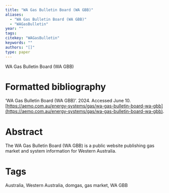```yaml
---
title: "WA Gas Bulletin Board (WA GBB)"
aliases:
  - "WA Gas Bulletin Board (WA GBB)"
  - "WAGasBulletin"
year: ""
tags: 
citekey: "WAGasBulletin"
keywords: ""
authors: "[]"
type: paper
---
```

WA Gas Bulletin Board (WA GBB)

# Formatted bibliography

‘WA Gas Bulletin Board (WA GBB)’. 2024. Accessed June 10. [https://aemo.com.au/energy-systems/gas/wa-gas-bulletin-board-wa-gbb](https://aemo.com.au/energy-systems/gas/wa-gas-bulletin-board-wa-gbb).


# Abstract

The WA Gas Bulletin Board (WA GBB) is a public website publishing gas market and system information for Western Australia.


# Tags
Australia, Western Australia, domgas, gas market, WA GBB

